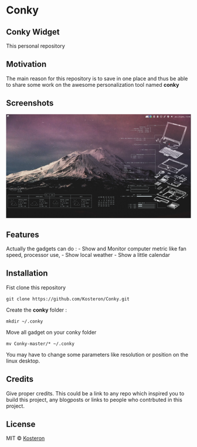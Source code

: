 # Conky
## Conky Widget
This personal repository 

## Motivation
The main reason for this repository is to save in one place and thus be able to share some work on the awesome personalization tool named **conky**

## Screenshots
![preview](preview.png)

## Features
Actually the gadgets can do :
	- Show and Monitor computer metric like fan speed, processor use,
	- Show local weather
	- Show a little calendar

## Installation
Fist clone this repository
```
git clone https://github.com/Kosteron/Conky.git
```

Create the **conky** folder :
```
mkdir ~/.conky
```

Move all gadget on your conky folder
```
mv Conky-master/* ~/.conky
```

You may have to change some parameters like resolution or position on the linux desktop.

## Credits
Give proper credits. This could be a link to any repo which inspired you to build this project, any blogposts or links to people who contrbuted in this project. 

## License
MIT © [Kosteron]()

